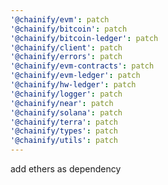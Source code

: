 ```yaml
---
'@chainify/evm': patch
'@chainify/bitcoin': patch
'@chainify/bitcoin-ledger': patch
'@chainify/client': patch
'@chainify/errors': patch
'@chainify/evm-contracts': patch
'@chainify/evm-ledger': patch
'@chainify/hw-ledger': patch
'@chainify/logger': patch
'@chainify/near': patch
'@chainify/solana': patch
'@chainify/terra': patch
'@chainify/types': patch
'@chainify/utils': patch
---
```


add ethers as dependency
